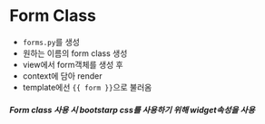 # Form Class

* `forms.py`를 생성
* 원하는 이름의 form class 생성
* view에서 form객체를 생성 후 
* context에 담아 render
* template에선 `{{ form }}`으로 불러옴

##### Form class 사용 시 bootstarp css를 사용하기 위해 widget속성을 사용
